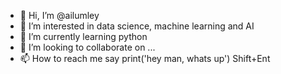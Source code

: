 - 👋 Hi, I’m @ailumley
- 👀 I’m interested in data science, machine learning and AI
- 🌱 I’m currently learning python
- 💞️ I’m looking to collaborate on ...
- 📫 How to reach me say print('hey man, whats up') Shift+Ent


<!---
ailumley/ailumley is a ✨ special ✨ repository because its `README.md` (this file) appears on your GitHub profile.
You can click the Preview link to take a look at your changes.
--->
